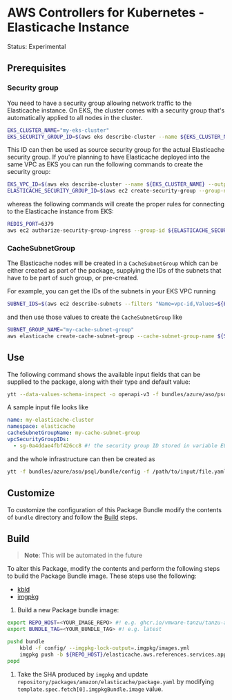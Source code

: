 # AWS Controllers for Kubernetes - Elasticache Instance

Status: Experimental

## Prerequisites

### Security group

You need to have a security group allowing network traffic to the Elasticache instance.
On EKS, the cluster comes with a security group that's automatically applied to all nodes in the cluster.

```sh
EKS_CLUSTER_NAME="my-eks-cluster"
EKS_SECURITY_GROUP_ID=$(aws eks describe-cluster --name ${EKS_CLUSTER_NAME} --output text --query 'cluster.resourcesVpcConfig.clusterSecurityGroupId')
```

This ID can then be used as source security group for the actual Elasticache security group.
If you're planning to have Elasticache deployed into the same VPC as EKS you can run the following commands
to create the security group:

```sh
EKS_VPC_ID=$(aws eks describe-cluster --name ${EKS_CLUSTER_NAME} --output text --query 'cluster.resourcesVpcConfig.vpcId')
ELASTICACHE_SECURITY_GROUP_ID=$(aws ec2 create-security-group --group-name "Elasticache" --description "Elasticache security group" --vpc-id ${EKS_VPC_ID} --output text --query GroupId)
```

whereas the following commands will create the proper rules for connecting to the Elasticache instance from EKS:

```sh
REDIS_PORT=6379
aws ec2 authorize-security-group-ingress --group-id ${ELASTICACHE_SECURITY_GROUP_ID} --source-group ${EKS_SECURITY_GROUP_ID} --protocol tcp --port ${REDIS_PORT}
```

### CacheSubnetGroup

The Elasticache nodes will be created in a `CacheSubnetGroup` which can be either created as part of the package, supplying the IDs of the subnets that have to be part of such group, or pre-created.

For example, you can get the IDs of the subnets in your EKS VPC running

```sh
SUBNET_IDS=$(aws ec2 describe-subnets --filters "Name=vpc-id,Values=${EKS_VPC_ID}" --query "Subnets[].SubnetId" --output text)
```

and then use those values to create the `CacheSubnetGroup` like

```sh
SUBNET_GROUP_NAME="my-cache-subnet-group"
aws elasticache create-cache-subnet-group --cache-subnet-group-name ${SUBNET_GROUP_NAME} --cache-subnet-group-description ${SUBNET_GROUP_NAME} --subnet-ids $(echo $SUBNET_IDS)
```

## Use

The following command shows the available input fields that can be supplied to the package, along with their type and default value:

```sh
ytt --data-values-schema-inspect -o openapi-v3 -f bundles/azure/aso/psql/bundle/config
```

A sample input file looks like

```yaml
name: my-elasticache-cluster
namespace: elasticache
cacheSubnetGroupName: my-cache-subnet-group
vpcSecurityGroupIDs:
  - sg-0a4ddae4fbf426cc8 #! the security group ID stored in variable ELASTICACHE_SECURITY_GROUP_ID
```

and the whole infrastructure can then be created as

```sh
ytt -f bundles/azure/aso/psql/bundle/config -f /path/to/input/file.yaml | kubectl apply -f -
```

## Customize

To customize the configuration of this Package Bundle modify the contents of `bundle` directory and follow the [Build](#build) steps.

## Build

>**Note**: This will be automated in the future

To alter this Package, modify the contents and perform the following steps to build the Package Bundle image. These steps use the following:

* [kbld](https://carvel.dev/kbld)
* [imgpkg](https://carvel.dev/imgpkg)

1. Build a new Package bundle image:

```sh
export REPO_HOST=<YOUR_IMAGE_REPO> #! e.g. ghcr.io/vmware-tanzu/tanzu-application-platform-reference-service-packages
export BUNDLE_TAG=<YOUR_BUNDLE_TAG> #! e.g. latest

pushd bundle
    kbld -f config/ --imgpkg-lock-output=.imgpkg/images.yml
    imgpkg push -b ${REPO_HOST}/elasticache.aws.references.services.apps.tanzu.vmware.com:$BUNDLE_TAG -f .
popd
```

1. Take the SHA produced by `imgpkg` and update `repository/packages/amazon/elasticache/package.yaml` by modifying `template.spec.fetch[0].imgpkgBundle.image` value.
